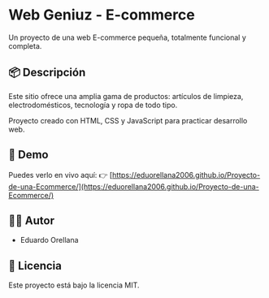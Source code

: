 # Web Geniuz - E-commerce

Un proyecto de una web E-commerce pequeña, totalmente funcional y completa.

## 📦 Descripción
Este sitio ofrece una amplia gama de productos: artículos de limpieza, electrodomésticos, tecnología y ropa de todo tipo.  

Proyecto creado con HTML, CSS y JavaScript para practicar desarrollo web.

## 🚀 Demo
Puedes verlo en vivo aquí:
👉 [https://eduorellana2006.github.io/Proyecto-de-una-Ecommerce/](https://eduorellana2006.github.io/Proyecto-de-una-Ecommerce/)

## 👨‍💻 Autor
- Eduardo Orellana

## 📄 Licencia
Este proyecto está bajo la licencia MIT.
